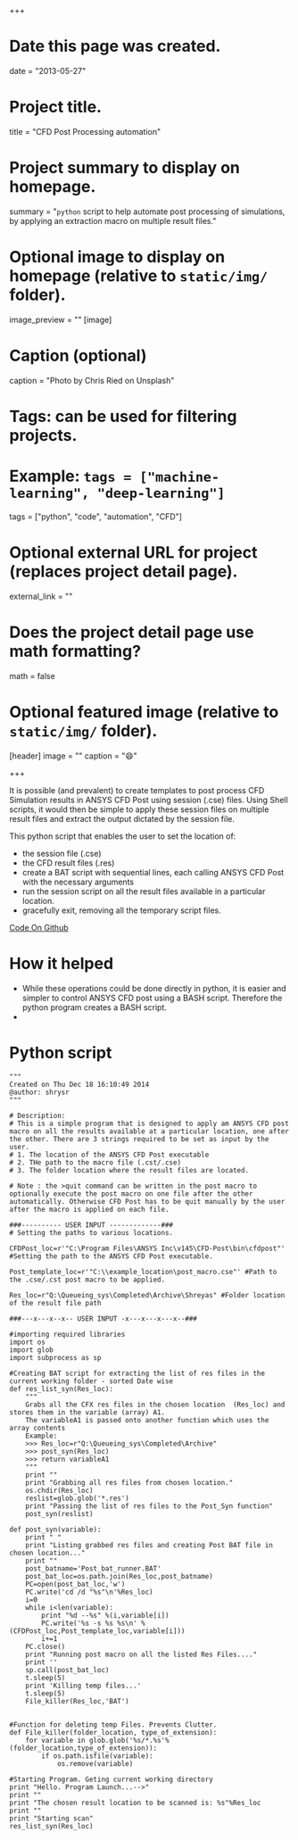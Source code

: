 +++
# Date this page was created.
date = "2013-05-27"

# Project title.
title = "CFD Post Processing automation"

# Project summary to display on homepage.
summary = "`python` script to help automate post processing of simulations, by applying an extraction macro on multiple result files."

# Optional image to display on homepage (relative to `static/img/` folder).
image_preview = ""
[image]
  # Caption (optional)
  caption = "Photo by Chris Ried on Unsplash"

# Tags: can be used for filtering projects.
# Example: `tags = ["machine-learning", "deep-learning"]`
tags = ["python", "code", "automation", "CFD"]

# Optional external URL for project (replaces project detail page).
external_link = ""

# Does the project detail page use math formatting?
math = false

# Optional featured image (relative to `static/img/` folder).
[header]
image = ""
caption = ":smile:"

+++

It is possible (and prevalent) to create templates to post process CFD Simulation results in ANSYS CFD Post using session (.cse) files. Using Shell scripts, it would then be simple to apply these session files on multiple result files and extract the output dictated by the session file.

This python script that enables the user to set the location of:
- the session file (.cse)
- the CFD result files (.res)
- create a BAT script with sequential lines, each calling ANSYS CFD Post with the necessary arguments
- run the session script on all the result files available in a particular location.
- gracefully exit, removing all the temporary script files.

 [Code On Github](<https://github.com/shrysr/cfdpost_auto>)

# How it helped

- While these operations could be done directly in python, it is
  easier and simpler to control ANSYS CFD post using a BASH
  script. Therefore the python program creates a BASH script.
-



# Python script


    """
    Created on Thu Dec 18 16:10:49 2014
    @author: shrysr
    """

    # Description:
    # This is a simple program that is designed to apply am ANSYS CFD post macro on all the results available at a particular location, one after the other. There are 3 strings required to be set as input by the user.
    # 1. The location of the ANSYS CFD Post executable
    # 2. THe path to the macro file (.cst/.cse)
    # 3. The folder location where the result files are located.

    # Note : the >quit command can be written in the post macro to optionally execute the post macro on one file after the other automatically. Otherwise CFD Post has to be quit manually by the user after the macro is applied on each file.

    ###---------- USER INPUT -------------###
    # Setting the paths to various locations.

    CFDPost_loc=r'"C:\Program Files\ANSYS Inc\v145\CFD-Post\bin\cfdpost"' #Setting the path to the ANSYS CFD Post executable.

    Post_template_loc=r'"C:\\example_location\post_macro.cse"' #Path to the .cse/.cst post macro to be applied.

    Res_loc=r"Q:\Queueing_sys\Completed\Archive\Shreyas" #Folder location of the result file path

    ###---x---x--x-- USER INPUT -x---x---x---x--###

    #importing required libraries
    import os
    import glob
    import subprocess as sp

    #Creating BAT script for extracting the list of res files in the current working folder - sorted Date wise
    def res_list_syn(Res_loc):
        """
        Grabs all the CFX res files in the chosen location  (Res_loc) and stores them in the variable (array) A1.
        The variableA1 is passed onto another function which uses the array contents
        Example:
        >>> Res_loc=r"Q:\Queueing_sys\Completed\Archive"
        >>> post_syn(Res_loc)
        >>> return variableA1
        """
        print ""
        print "Grabbing all res files from chosen location."
        os.chdir(Res_loc)
        reslist=glob.glob('*.res')
        print "Passing the list of res files to the Post_Syn function"
        post_syn(reslist)

    def post_syn(variable):
        print " "
        print "Listing grabbed res files and creating Post BAT file in chosen location..."
        print ""
        post_batname='Post_bat_runner.BAT'
        post_bat_loc=os.path.join(Res_loc,post_batname)
        PC=open(post_bat_loc,'w')
        PC.write('cd /d "%s"\n'%Res_loc)
        i=0
        while i<len(variable):
            print "%d --%s" %(i,variable[i])
            PC.write('%s -s %s %s\n' %(CFDPost_loc,Post_template_loc,variable[i]))
            i+=1
        PC.close()
        print "Running post macro on all the listed Res Files...."
        print ''
        sp.call(post_bat_loc)
        t.sleep(5)
        print 'Killing temp files...'
        t.sleep(5)
        File_killer(Res_loc,'BAT')


    #Function for deleting temp Files. Prevents Clutter.
    def File_killer(folder_location, type_of_extension):
        for variable in glob.glob('%s/*.%s'%(folder_location,type_of_extension)):
            if os.path.isfile(variable):
                os.remove(variable)

    #Starting Program. Geting current working directory
    print "Hello. Program Launch...-->"
    print ""
    print "The chosen result location to be scanned is: %s"%Res_loc
    print ""
    print "Starting scan"
    res_list_syn(Res_loc)

